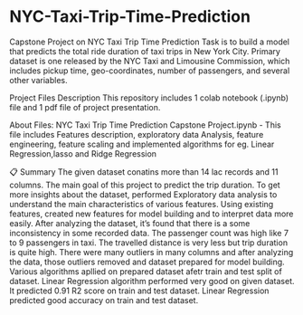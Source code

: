 # NYC-Taxi-Trip-Time-Prediction
Capstone Project on NYC Taxi Trip Time Prediction
Task is to build a model that predicts the total ride duration of taxi trips in New York City. Primary dataset is one released by the NYC Taxi and Limousine Commission, which includes pickup time, geo-coordinates, number of passengers, and several other variables.

 Project Files Description
This repository includes 1 colab notebook (.ipynb) file and 1 pdf file of project presentation.

About Files:
NYC Taxi Trip Time Prediction Capstone Project.ipynb - This file includes Features description, exploratory data Analysis, feature engineering, feature scaling and implemented algorithms for eg. Linear Regression,lasso and Ridge Regression

📋 Summary
The given dataset conatins more than 14 lac records and 11 columns. The main goal of this project to predict the trip duration. To get more insights about the dataset, performed Exploratory data analysis to understand the main characteristics of various features. Using existing features, created new features for model building and to interpret data more easily. After analyzing the dataset, it’s found that there is a some inconsistency in some recorded data. The passenger count was high like 7 to 9 passengers in taxi. The travelled distance is very less but trip duration is quite high. There were many outliers in many columns and after analyzing the data, those outliers removed and dataset prepared for model building. Various algorithms apllied on prepared dataset afetr train and test split of dataset. Linear Regression algorithm performed very good on given dataset. It predicted 0.91 R2 score on train and test dataset. Linear Regression predicted good accuracy on train and test dataset.
